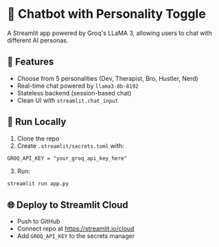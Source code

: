 
# 🤖 Chatbot with Personality Toggle

A Streamlit app powered by Groq's LLaMA 3, allowing users to chat with different AI personas.

## 🧠 Features
- Choose from 5 personalities (Dev, Therapist, Bro, Hustler, Nerd)
- Real-time chat powered by `llama3-8b-8192`
- Stateless backend (session-based chat)
- Clean UI with `streamlit.chat_input`

## 🚀 Run Locally

1. Clone the repo  
2. Create `.streamlit/secrets.toml` with:

```
GROQ_API_KEY = "your_groq_api_key_here"
```

3. Run:

```bash
streamlit run app.py
```

## 🌐 Deploy to Streamlit Cloud

- Push to GitHub
- Connect repo at https://streamlit.io/cloud
- Add `GROQ_API_KEY` to the secrets manager
